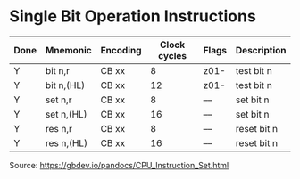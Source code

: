 # Single Bit Operation Instructions

| **Done** | **Mnemonic** | **Encoding** | **Clock cycles** | **Flags** | **Description** |
|----------|--------------|--------------|------------------|-----------|-----------------|
| Y        | bit  n,r     | CB xx        | 8                | z01-      | test bit n      |
| Y        | bit  n,(HL)  | CB xx        | 12               | z01-      | test bit n      |
| Y        | set  n,r     | CB xx        | 8                | ––        | set bit n       |
| Y        | set  n,(HL)  | CB xx        | 16               | ––        | set bit n       |
| Y        | res  n,r     | CB xx        | 8                | ––        | reset bit n     |
| Y        | res  n,(HL)  | CB xx        | 16               | ––        | reset bit n     |

Source: https://gbdev.io/pandocs/CPU_Instruction_Set.html